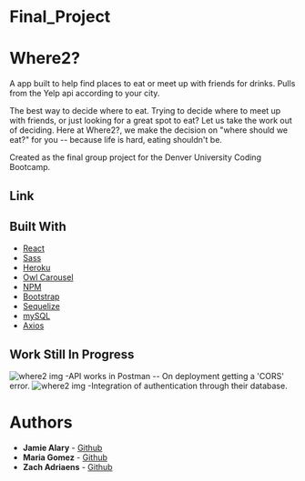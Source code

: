 # Final_Project

# Where2?

A app built to help find places to eat or meet up with friends for drinks. Pulls from the Yelp api according to your city.

The best way to decide where to eat. Trying to decide where to meet up with friends, or just looking for a great spot to eat? Let us take the work out of deciding. Here at Where2?, we make the decision on "where should we eat?" for you -- because life is hard, eating shouldn't be.

Created as the final group project for the Denver University Coding Bootcamp.

## Link


## Built With

* [React](https://reactjs.org/)
* [Sass](https://sass-lang.com/)
* [Heroku](https://www.heroku.com/)
* [Owl Carousel](https://nodejs.org/en/about/)
* [NPM](https://www.npmjs.com/)
* [Bootstrap](https://getbootstrap.com/)
* [Sequelize](http://docs.sequelizejs.com/)
* [mySQL](https://www.mysql.com/)
* [Axios](https://www.npmjs.com/package/axios)

## Work Still In Progress

![where2 img](/assets/images/postman.png)
-API works in Postman -- On deployment getting a 'CORS' error. 
![where2 img](/assets/images/okta.png)
-Integration of authentication through their database. 

# Authors

* **Jamie Alary** - [Github](https://github.com/alaryj)
* **Maria Gomez** - [Github](https://github.com/mgomez15)
* **Zach Adriaens** - [Github](https://github.com/zadriaens)